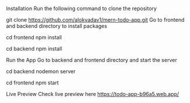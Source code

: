 Installation
Run the following command to clone the repository

git clone https://github.com/alokyadav1/mern-todo-app.git
Go to frontend and backend directory to install packages

cd frontend
npm install

cd backend
npm install


Run the App
Go to backend and frontend directory and start the server

cd backend
nodemon server

cd frontend
npm start

Live Preview
Check live preview here https://todo-app-b96a5.web.app/
